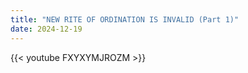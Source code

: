 ```yaml
---
title: "NEW RITE OF ORDINATION IS INVALID (Part 1)"
date: 2024-12-19
---
```


{{< youtube FXYXYMJROZM >}}
